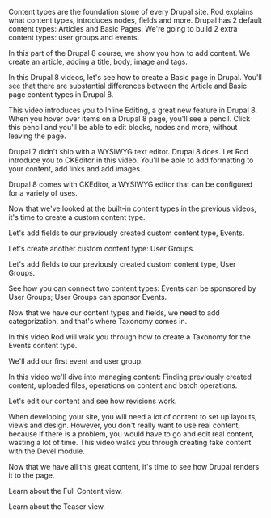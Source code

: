 <!--
{
"name" : "content-b",
"version" : "0.1",
"title" : "Dealing with content - Part II.",
"description" : "Drupal 8 Beginner, Part 5: Content.",
"homepage" : "https://www.youtube.com/playlist?list=PLtaXuX0nEZk9MKY_ClWcPkGtOEGyLTyCO",
"freshnessDate" : 2015-11-27,
"license" : "Standard YouTube License"
}
-->

<!-- @section, "title" : "Lesson 16: Introduction to Content Types" -->

Content types are the foundation stone of every Drupal site. Rod explains what content types, introduces nodes, fields and more. Drupal has 2 default content types: Articles and Basic Pages. We're going to build 2 extra content types: user groups and events.

<!-- @asset, "contentType": "outlearn/video", "provider": "youtube", "url": "https://www.youtube.com/embed/qMuUVHQwQbk" -->

<!-- @section, "title" : "Lesson 17: Creating an Article" -->

In this part of the Drupal 8 course, we show you how to add content. We create an article, adding a title, body, image and tags. 

<!-- @asset, "contentType": "outlearn/video", "provider": "youtube", "url": "https://www.youtube.com/embed/G9fDF47SkuM" -->

<!-- @section, "title" : "Lesson 18: Creating a Basic Page" -->

In this Drupal 8 videos, let's see how to create a Basic page in Drupal. You'll see that there are substantial differences between the Article and Basic page content types in Drupal 8.

<!-- @asset, "contentType": "outlearn/video", "provider": "youtube", "url": "https://www.youtube.com/embed/zfku5Kh-hN8" -->

<!-- @section, "title" : "Lesson 19: Inline Editing" -->

This video introduces you to Inline Editing, a great new feature in Drupal 8. When you hover over items on a Drupal 8 page, you'll see a pencil. Click this pencil and you'll be able to edit blocks, nodes and more, without leaving the page.

<!-- @asset, "contentType": "outlearn/video", "provider": "youtube", "url": "https://www.youtube.com/embed/N0v9_IQJjzE" -->

<!-- @section, "title" : "Lesson 20: Using CKEditor" -->

Drupal 7 didn't ship with a WYSIWYG text editor. Drupal 8 does. Let Rod introduce you to CKEditor in this video. You'll be able to add formatting to your content, add links and add images.

<!-- @asset, "contentType": "outlearn/video", "provider": "youtube", "url": "https://www.youtube.com/embed/OyBCzOqPhuc" -->

<!-- @section, "title" : "Lesson 21: Configuring CKEditor" -->

Drupal 8 comes with CKEditor, a WYSIWYG editor that can be configured for a variety of uses. 

<!-- @asset, "contentType": "outlearn/video", "provider": "youtube", "url": "https://www.youtube.com/embed/a5-7rSc1EqI" -->

<!-- @section, "title" : "Lesson 22: Creating a New Content Type" -->

Now that we've looked at the built-in content types in the previous videos, it's time to create a custom content type. 

<!-- @asset, "contentType": "outlearn/video", "provider": "youtube", "url": "https://www.youtube.com/embed/Nfu6nckjuno" -->

<!-- @section, "title" : "Lesson 23: Adding Fields to the Events Content Type" -->

Let's add fields to our previously created custom content type, Events. 

<!-- @asset, "contentType": "outlearn/video", "provider": "youtube", "url": "https://www.youtube.com/embed/Is8c6-A05r0" -->

<!-- @section, "title" : "Lesson 24: Creating the User Group Content Type" -->

Let's create another custom content type: User Groups. 

<!-- @asset, "contentType": "outlearn/video", "provider": "youtube", "url": "https://www.youtube.com/embed/OZZCpsxBVts" -->

<!-- @section, "title" : "Lesson 25: Adding User Group Fields" -->

Let's add fields to our previously created custom content type, User Groups.

<!-- @asset, "contentType": "outlearn/video", "provider": "youtube", "url": "https://www.youtube.com/embed/CLyLUewde3w" -->

<!-- @section, "title" : "Lesson 26: Connecting Content Types with Entity Reference" -->

See how you can connect two content types: Events can be sponsored by User Groups; User Groups can sponsor Events. 

<!-- @asset, "contentType": "outlearn/video", "provider": "youtube", "url": "https://www.youtube.com/embed/RUx0ZlSGwiM" -->

<!-- @section, "title" : "Lesson 27: Introduction to Taxonomy" -->

Now that we have our content types and fields, we need to add categorization, and that's where Taxonomy comes in. 

<!-- @asset, "contentType": "outlearn/video", "provider": "youtube", "url": "https://www.youtube.com/embed/upFz4WrJ1-Q" -->

<!-- @section, "title" : "Lesson 28: Adding a Taxonomy" -->

In this video Rod will walk you through how to create a Taxonomy for the Events content type. 

<!-- @asset, "contentType": "outlearn/video", "provider": "youtube", "url": "https://www.youtube.com/embed/6x0HXEv2lcA" -->

<!-- @section, "title" : "Lesson 29: Creating Content" -->

We'll add our first event and user group. 

<!-- @asset, "contentType": "outlearn/video", "provider": "youtube", "url": "https://www.youtube.com/embed/-j5_r6Mqx6w" -->

<!-- @section, "title" : "Lesson 30: Managing Content" -->

In this video we'll dive into managing content: Finding previously created content, uploaded files, operations on content and batch operations.    

<!-- @asset, "contentType": "outlearn/video", "provider": "youtube", "url": "https://www.youtube.com/embed/aLMOVqpqxPU" -->

<!-- @section, "title" : "Lesson 31: Revisions" -->

Let's edit our content and see how revisions work. 

<!-- @asset, "contentType": "outlearn/video", "provider": "youtube", "url": "https://www.youtube.com/embed/Xn3FIK9NUGY" -->

<!-- @section, "title" : "Lesson 32: Creating Content with Devel " -->

When developing your site, you will need a lot of content to set up layouts, views and design. However, you don't really want to use real content, because if there is a problem, you would have to go and edit real content, wasting a lot of time. This video walks you through creating fake content with the Devel module. 

<!-- @asset, "contentType": "outlearn/video", "provider": "youtube", "url": "https://www.youtube.com/embed/_DEbmgqPzts" -->

<!-- @section, "title" : "Lesson 33: Introduction to Displays " -->

Now that we have all this great content, it's time to see how Drupal renders it to the page. 

<!-- @asset, "contentType": "outlearn/video", "provider": "youtube", "url": "https://www.youtube.com/embed/ptnMtgyc1t0" -->
 
<!-- @section, "title" : "Lesson 34: Managing the Full Content Display " -->

Learn about the Full Content view. 

<!-- @asset, "contentType": "outlearn/video", "provider": "youtube", "url": "https://www.youtube.com/embed/wIFIjbO0mLg" -->

<!-- @section, "title" : "Lesson 35: Managing the Teaser Display " -->

Learn about the Teaser view. 

<!-- @asset, "contentType": "outlearn/video", "provider": "youtube", "url": "https://www.youtube.com/embed/HpLMzkxd2LU" -->

<!-- @section, "title" : "Lesson 36: Introduction to Views" -->



<!-- @asset, "contentType": "outlearn/video", "provider": "youtube", "url": "https://www.youtube.com/embed/C58NH8xb4BA" -->

<!-- @section, "title" : "Lesson 37: A Page with Teasers " -->

<!-- @asset, "contentType": "outlearn/video", "provider": "youtube", "url": "https://www.youtube.com/embed/jjQsN18anSs" -->

<!-- @section, "title" : "Lesson 38: A Simple Block View " -->

<!-- @asset, "contentType": "outlearn/video", "provider": "youtube", "url": "https://www.youtube.com/embed/ya8_koKb4S0" -->

<!-- @section, "title" : "Lesson 39: A Table with Fields " -->

<!-- @asset, "contentType": "outlearn/video", "provider": "youtube", "url": "https://www.youtube.com/embed/IAC8X6KQq60" -->

<!-- @section, "title" : "Lesson 40: Image Styles " -->

<!-- @asset, "contentType": "outlearn/video", "provider": "youtube", "url": "https://www.youtube.com/embed/9kuHA0ys5YA" -->
 
<!-- @section, "title" : "Lesson 41: A Photo Gallery View " -->

<!-- @asset, "contentType": "outlearn/video", "provider": "youtube", "url": "https://www.youtube.com/embed/JsT_Ig7KC4Y" -->

